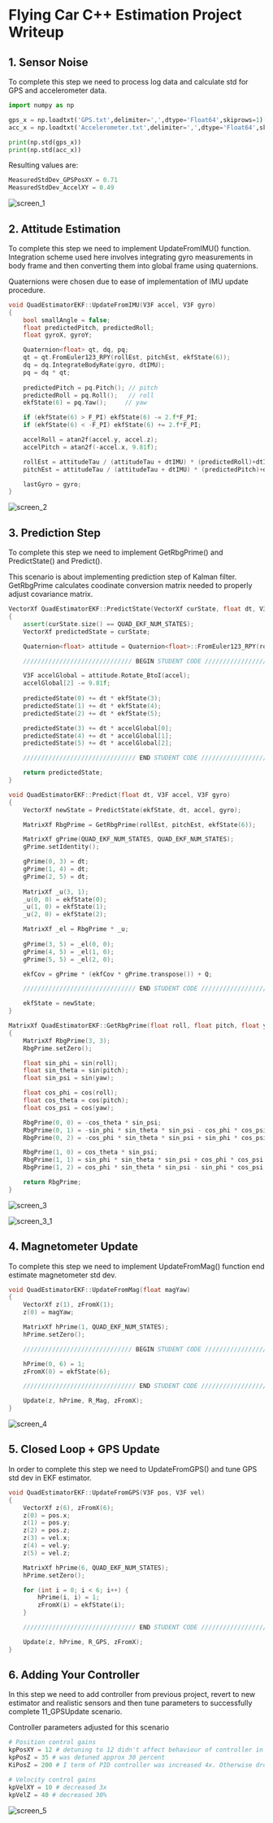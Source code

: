 # Flying Car C++ Estimation Project Writeup

## 1. Sensor Noise

To complete this step we need to process log data and calculate std for GPS and accelerometer data.

```python
import numpy as np

gps_x = np.loadtxt('GPS.txt',delimiter=',',dtype='Float64',skiprows=1)[:,1]
acc_x = np.loadtxt('Accelerometer.txt',delimiter=',',dtype='Float64',skiprows=1)[:,1]

print(np.std(gps_x))
print(np.std(acc_x))
```

Resulting values are:

```python
MeasuredStdDev_GPSPosXY = 0.71
MeasuredStdDev_AccelXY = 0.49
```

![screen_1](images/scenario-1.PNG "Scenario 1")

## 2. Attitude Estimation

To complete this step we need to implement UpdateFromIMU() function. Integration scheme used here involves integrating gyro measurements in body frame and then converting them into global frame using quaternions.

Quaternions were chosen due to ease of implementation of IMU update procedure.

```cpp
void QuadEstimatorEKF::UpdateFromIMU(V3F accel, V3F gyro)
{
	bool smallAngle = false;
	float predictedPitch, predictedRoll;
	float gyroX, gyroY;

	Quaternion<float> qt, dq, pq;
	qt = qt.FromEuler123_RPY(rollEst, pitchEst, ekfState(6));
	dq = dq.IntegrateBodyRate(gyro, dtIMU);
	pq = dq * qt;
	
	predictedPitch = pq.Pitch(); // pitch
	predictedRoll = pq.Roll();   // roll
	ekfState(6) = pq.Yaw();     // yaw

	if (ekfState(6) > F_PI) ekfState(6) -= 2.f*F_PI;
	if (ekfState(6) < -F_PI) ekfState(6) += 2.f*F_PI;

	accelRoll = atan2f(accel.y, accel.z);
	accelPitch = atan2f(-accel.x, 9.81f);

	rollEst = attitudeTau / (attitudeTau + dtIMU) * (predictedRoll)+dtIMU / (attitudeTau + dtIMU) * accelRoll;
	pitchEst = attitudeTau / (attitudeTau + dtIMU) * (predictedPitch)+dtIMU / (attitudeTau + dtIMU) * accelPitch;

	lastGyro = gyro;
}
```

![screen_2](images/scenario-2.PNG "Scenario 2")

## 3. Prediction Step

To complete this step we need to implement GetRbgPrime() and PredictState() and Predict().

This scenario is about implementing prediction step of Kalman filter. GetRbgPrime calculates coodinate conversion matrix needed to properly adjust covariance matrix.

```cpp
VectorXf QuadEstimatorEKF::PredictState(VectorXf curState, float dt, V3F accel, V3F gyro)
{
	assert(curState.size() == QUAD_EKF_NUM_STATES);
	VectorXf predictedState = curState;

	Quaternion<float> attitude = Quaternion<float>::FromEuler123_RPY(rollEst, pitchEst, curState(6));

	////////////////////////////// BEGIN STUDENT CODE ///////////////////////////

	V3F accelGlobal = attitude.Rotate_BtoI(accel);
	accelGlobal[2] -= 9.81f;
	
	predictedState(0) += dt * ekfState(3);
	predictedState(1) += dt * ekfState(4);
	predictedState(2) += dt * ekfState(5);

	predictedState(3) += dt * accelGlobal[0];
	predictedState(4) += dt * accelGlobal[1];
	predictedState(5) += dt * accelGlobal[2];

	/////////////////////////////// END STUDENT CODE ////////////////////////////

	return predictedState;
}

```

```cpp
void QuadEstimatorEKF::Predict(float dt, V3F accel, V3F gyro)
{
	VectorXf newState = PredictState(ekfState, dt, accel, gyro);

	MatrixXf RbgPrime = GetRbgPrime(rollEst, pitchEst, ekfState(6));

	MatrixXf gPrime(QUAD_EKF_NUM_STATES, QUAD_EKF_NUM_STATES);
	gPrime.setIdentity();

	gPrime(0, 3) = dt;
	gPrime(1, 4) = dt;
	gPrime(2, 5) = dt;
	
	MatrixXf _u(3, 1);
	_u(0, 0) = ekfState(0);
	_u(1, 0) = ekfState(1);
	_u(2, 0) = ekfState(2);

	MatrixXf _el = RbgPrime * _u;
	
	gPrime(3, 5) = _el(0, 0);
	gPrime(4, 5) = _el(1, 0);
	gPrime(5, 5) = _el(2, 0);

	ekfCov = gPrime * (ekfCov * gPrime.transpose()) + Q;

	/////////////////////////////// END STUDENT CODE ////////////////////////////

	ekfState = newState;
}
```

```cpp
MatrixXf QuadEstimatorEKF::GetRbgPrime(float roll, float pitch, float yaw)
{
	MatrixXf RbgPrime(3, 3);
	RbgPrime.setZero();

	float sin_phi = sin(roll);
	float sin_theta = sin(pitch);
	float sin_psi = sin(yaw);

	float cos_phi = cos(roll);
	float cos_theta = cos(pitch);
	float cos_psi = cos(yaw);

	RbgPrime(0, 0) = -cos_theta * sin_psi;
	RbgPrime(0, 1) = -sin_phi * sin_theta * sin_psi - cos_phi * cos_psi;
	RbgPrime(0, 2) = -cos_phi * sin_theta * sin_psi + sin_phi * cos_psi;

	RbgPrime(1, 0) = cos_theta * sin_psi;
	RbgPrime(1, 1) = sin_phi * sin_theta * sin_psi + cos_phi * cos_psi;
	RbgPrime(1, 2) = cos_phi * sin_theta * sin_psi - sin_phi * cos_psi;

	return RbgPrime;
}
```

![screen_3](images/scenario-3.PNG "Scenario 3")

![screen_3_1](images/scenario-3-a.PNG "Scenario 3.1")

## 4. Magnetometer Update

To complete this step we need to implement UpdateFromMag() function end estimate magnetometer std dev.

```cpp
void QuadEstimatorEKF::UpdateFromMag(float magYaw)
{
	VectorXf z(1), zFromX(1);
	z(0) = magYaw;

	MatrixXf hPrime(1, QUAD_EKF_NUM_STATES);
	hPrime.setZero();

	////////////////////////////// BEGIN STUDENT CODE ///////////////////////////

	hPrime(0, 6) = 1;
	zFromX(0) = ekfState(6);

	/////////////////////////////// END STUDENT CODE ////////////////////////////

	Update(z, hPrime, R_Mag, zFromX);
}
```

![screen_4](images/scenario-4.PNG "Scenario 4")

## 5. Closed Loop + GPS Update

In order to complete this step we need to UpdateFromGPS() and tune GPS std dev in EKF estimator.

```cpp
void QuadEstimatorEKF::UpdateFromGPS(V3F pos, V3F vel)
{
	VectorXf z(6), zFromX(6);
	z(0) = pos.x;
	z(1) = pos.y;
	z(2) = pos.z;
	z(3) = vel.x;
	z(4) = vel.y;
	z(5) = vel.z;

	MatrixXf hPrime(6, QUAD_EKF_NUM_STATES);
	hPrime.setZero();

	for (int i = 0; i < 6; i++) {
		hPrime(i, i) = 1;
		zFromX(i) = ekfState(i);
	}

	/////////////////////////////// END STUDENT CODE ////////////////////////////

	Update(z, hPrime, R_GPS, zFromX);
}
```

## 6. Adding Your Controller

In this step we need to add controller from previous project, revert to new estimator and realistic sensors and then tune parameters to successfully complete 11_GPSUpdate scenario.

Controller parameters adjusted for this scenario

```python
# Position control gains
kpPosXY = 12 # detuning to 12 didn't affect behaviour of controller in ideal conditions
kpPosZ = 35 # was detuned approx 30 percent
KiPosZ = 200 # I term of PID controller was increased 4x. Otherwise drone was getting off bneeded height and adjusted it slowly.

# Velocity control gains
kpVelXY = 10 # decreased 3x
kpVelZ = 40 # decreased 30%
```

![screen_5](images/scenario-5.PNG "Scenario 5")

